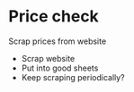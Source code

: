 # Price check
Scrap prices from website

- Scrap website
- Put into good sheets
- Keep scraping periodically?
